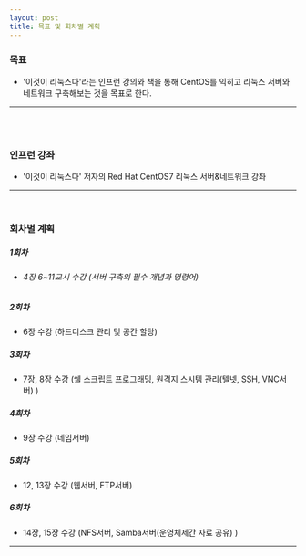 ```yaml
---
layout: post
title: 목표 및 회차별 계획
---
```





### 목표
>  
 * '이것이 리눅스다'라는 인프런 강의와 책을 통해 CentOS를 익히고 리눅스 서버와 네트워크 구축해보는 것을 목표로 한다.
<hr/>
<br />
<br />


### 인프런 강좌
>
 * '이것이 리눅스다' 저자의 Red Hat CentOS7 리눅스 서버&네트워크 강좌
<hr/>
<br />

### 회차별 계획
> 
##### 1회차
 * ###### 4장 6~11교시 수강 (서버 구축의 필수 개념과 명령어)
##### 2회차
 * 6장 수강 (하드디스크 관리 및 공간 할당)
##### 3회차
 * 7장, 8장 수강 (쉘 스크립트 프로그래밍, 원격지 스시템 관리(텔넷, SSH, VNC서버) )
##### 4회차
 * 9장 수강 (네임서버)
##### 5회차
 * 12, 13장 수강 (웹서버, FTP서버)
##### 6회차
 * 14장, 15장 수강 (NFS서버, Samba서버(운영체제간 자료 공유) )
<hr/>
